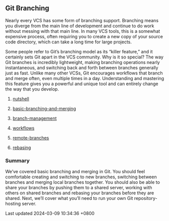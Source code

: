 ## Git Branching

Nearly every VCS has some form of branching support. Branching means you
diverge from the main line of development and continue to do work
without messing with that main line. In many VCS tools, this is a
somewhat expensive process, often requiring you to create a new copy of
your source code directory, which can take a long time for large
projects.

Some people refer to Git’s branching model as its “killer feature,” and
it certainly sets Git apart in the VCS community. Why is it so special?
The way Git branches is incredibly lightweight, making branching
operations nearly instantaneous, and switching back and forth between
branches generally just as fast. Unlike many other VCSs, Git encourages
workflows that branch and merge often, even multiple times in a day.
Understanding and mastering this feature gives you a powerful and unique
tool and can entirely change the way that you develop.

1.  [nutshell](book/03-git-branching/sections/nutshell.md)

2.  [basic-branching-and-merging](book/03-git-branching/sections/basic-branching-and-merging.md)

3.  [branch-management](book/03-git-branching/sections/branch-management.md)

4.  [workflows](book/03-git-branching/sections/workflows.md)

5.  [remote-branches](book/03-git-branching/sections/remote-branches.md)

6.  [rebasing](book/03-git-branching/sections/rebasing.md)

### Summary

We’ve covered basic branching and merging in Git. You should feel
comfortable creating and switching to new branches, switching between
branches and merging local branches together. You should also be able to
share your branches by pushing them to a shared server, working with
others on shared branches and rebasing your branches before they are
shared. Next, we’ll cover what you’ll need to run your own Git
repository-hosting server.

Last updated 2024-03-09 10:34:36 +0800
